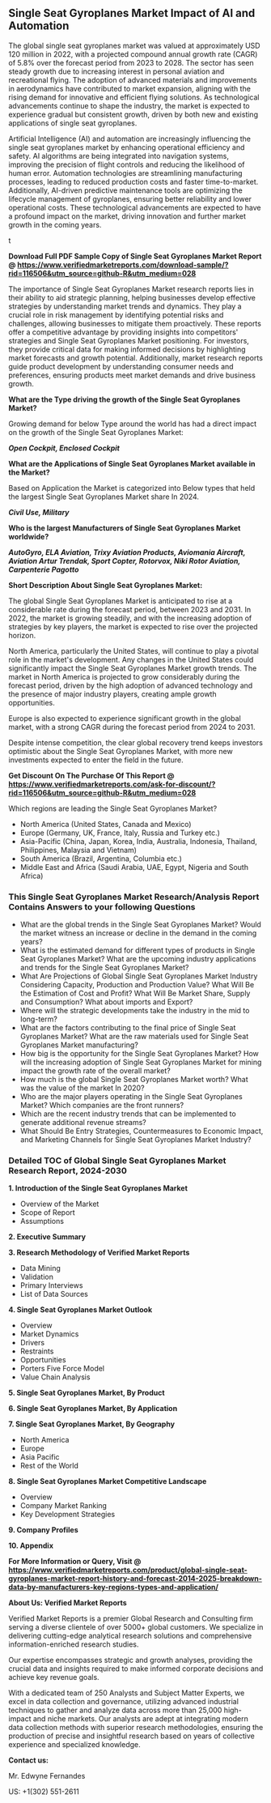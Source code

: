 <h2>Single Seat Gyroplanes Market Impact of AI and Automation</h2><p>The global single seat gyroplanes market was valued at approximately USD 120 million in 2022, with a projected compound annual growth rate (CAGR) of 5.8% over the forecast period from 2023 to 2028. The sector has seen steady growth due to increasing interest in personal aviation and recreational flying. The adoption of advanced materials and improvements in aerodynamics have contributed to market expansion, aligning with the rising demand for innovative and efficient flying solutions. As technological advancements continue to shape the industry, the market is expected to experience gradual but consistent growth, driven by both new and existing applications of single seat gyroplanes.</p><p>Artificial Intelligence (AI) and automation are increasingly influencing the single seat gyroplanes market by enhancing operational efficiency and safety. AI algorithms are being integrated into navigation systems, improving the precision of flight controls and reducing the likelihood of human error. Automation technologies are streamlining manufacturing processes, leading to reduced production costs and faster time-to-market. Additionally, AI-driven predictive maintenance tools are optimizing the lifecycle management of gyroplanes, ensuring better reliability and lower operational costs. These technological advancements are expected to have a profound impact on the market, driving innovation and further market growth in the coming years.</p>t</p><p id="" class=""><strong>Download Full PDF Sample Copy of Single Seat Gyroplanes Market Report @ <a href="https://www.verifiedmarketreports.com/download-sample/?rid=116506&utm_source=github-R&utm_medium=028" target="_blank">https://www.verifiedmarketreports.com/download-sample/?rid=116506&utm_source=github-R&utm_medium=028</a></strong></p><p>The importance of&nbsp;Single Seat Gyroplanes Market research reports lies in their ability to aid strategic planning, helping businesses develop effective strategies by understanding market trends and dynamics. They play a crucial role in risk management by identifying potential risks and challenges, allowing businesses to mitigate them proactively. These reports offer a competitive advantage by providing insights into competitors' strategies and Single Seat Gyroplanes Market positioning. For investors, they provide critical data for making informed decisions by highlighting market forecasts and growth potential. Additionally, market research reports guide product development by understanding consumer needs and preferences, ensuring products meet market demands and drive business growth.</p><p><strong>What are the&nbsp;Type driving the growth of the Single Seat Gyroplanes Market?</strong></p><p id="" class="">Growing demand for below Type around the world has had a direct impact on the growth of the Single Seat Gyroplanes Market:</p><em><strong>Open Cockpit, Enclosed Cockpit</strong></em></p><strong>What are the&nbsp;Applications&nbsp;of Single Seat Gyroplanes Market available in the Market?</strong></p><p id="" class="">Based on Application the Market is categorized into Below types that held the largest Single Seat Gyroplanes Market share In 2024.</p><em><strong>Civil Use, Military</strong></em></p><strong>Who is the largest Manufacturers of Single Seat Gyroplanes Market worldwide?</strong></p><p><em><strong>AutoGyro, ELA Aviation, Trixy Aviation Products, Aviomania Aircraft, Aviation Artur Trendak, Sport Copter, Rotorvox, Niki Rotor Aviation, Carpenterie Pagotto</strong></em></p><p id="" class=""><strong>Short Description About Single Seat Gyroplanes Market:</strong></p><p>The global Single Seat Gyroplanes Market is anticipated to rise at a considerable rate during the forecast period, between 2023 and 2031. In 2022, the market is growing steadily, and with the increasing adoption of strategies by key players, the market is expected to rise over the projected horizon.</p><p>North America, particularly the United States, will continue to play a pivotal role in the market's development. Any changes in the United States could significantly impact the Single Seat Gyroplanes Market growth trends. The market in North America is projected to grow considerably during the forecast period, driven by the high adoption of advanced technology and the presence of major industry players, creating ample growth opportunities.</p><p>Europe is also expected to experience significant growth in the global market, with a strong CAGR during the forecast period from 2024 to 2031.</p><p>Despite intense competition, the clear global recovery trend keeps investors optimistic about the Single Seat Gyroplanes Market, with more new investments expected to enter the field in the future.</p><p id="" class=""><strong>Get Discount On The Purchase Of This Report @ <a href="https://www.verifiedmarketreports.com/ask-for-discount/?rid=116506&utm_source=github-R&utm_medium=028" target="_blank">https://www.verifiedmarketreports.com/ask-for-discount/?rid=116506&utm_source=github-R&utm_medium=028</a></strong></p>Which regions are leading the Single Seat Gyroplanes Market?</p><ul><li>North America (United States, Canada and Mexico)</li><li>Europe (Germany, UK, France, Italy, Russia and Turkey etc.)</li><li>Asia-Pacific (China, Japan, Korea, India, Australia, Indonesia, Thailand, Philippines, Malaysia and Vietnam)</li><li>South America (Brazil, Argentina, Columbia etc.)</li><li>Middle East and Africa (Saudi Arabia, UAE, Egypt, Nigeria and South Africa)</li></ul><h3 id="" class="">This Single Seat Gyroplanes Market Research/Analysis Report Contains Answers to your following Questions</h3><ul><li>What are the global trends in the Single Seat Gyroplanes Market? Would the market witness an increase or decline in the demand in the coming years?</li><li>What is the estimated demand for different types of products in Single Seat Gyroplanes Market? What are the upcoming industry applications and trends for the Single Seat Gyroplanes Market?</li><li>What Are Projections of Global Single Seat Gyroplanes Market Industry Considering Capacity, Production and Production Value? What Will Be the Estimation of Cost and Profit? What Will Be Market Share, Supply and Consumption? What about imports and Export?</li><li>Where will the strategic developments take the industry in the mid to long-term?</li><li>What are the factors contributing to the final price of Single Seat Gyroplanes Market? What are the raw materials used for Single Seat Gyroplanes Market manufacturing?</li><li>How big is the opportunity for the Single Seat Gyroplanes Market? How will the increasing adoption of Single Seat Gyroplanes Market for mining impact the growth rate of the overall market?</li><li>How much is the global Single Seat Gyroplanes Market worth? What was the value of the market In 2020?</li><li>Who are the major players operating in the Single Seat Gyroplanes Market? Which companies are the front runners?</li><li>Which are the recent industry trends that can be implemented to generate additional revenue streams?</li><li>What Should Be Entry Strategies, Countermeasures to Economic Impact, and Marketing Channels for Single Seat Gyroplanes Market Industry?</li></ul><h3 id="" class="">Detailed TOC of Global Single Seat Gyroplanes Market Research Report, 2024-2030</h3><p id="" class=""><strong>1. Introduction of the Single Seat Gyroplanes Market</strong></p><ul><li>Overview of the Market</li><li>Scope of Report</li><li>Assumptions</li></ul><p id="" class=""><strong>2. Executive Summary</strong></p><p id="" class=""><strong>3. Research Methodology of Verified Market Reports</strong></p><ul><li>Data Mining</li><li>Validation</li><li>Primary Interviews</li><li>List of Data Sources</li></ul><p id="" class=""><strong>4. Single Seat Gyroplanes Market Outlook</strong></p><ul><li>Overview</li><li>Market Dynamics</li><li>Drivers</li><li>Restraints</li><li>Opportunities</li><li>Porters Five Force Model</li><li>Value Chain Analysis</li></ul><p id="" class=""><strong>5. Single Seat Gyroplanes Market, By Product</strong></p><p id="" class=""><strong>6. Single Seat Gyroplanes Market, By Application</strong></p><p id="" class=""><strong>7. Single Seat Gyroplanes Market, By Geography</strong></p><ul><li>North America</li><li>Europe</li><li>Asia Pacific</li><li>Rest of the World</li></ul><p id="" class=""><strong>8. Single Seat Gyroplanes Market Competitive Landscape</strong></p><ul><li>Overview</li><li>Company Market Ranking</li><li>Key Development Strategies</li></ul><p id="" class=""><strong>9. Company Profiles</strong></p><p id="" class=""><strong>10. Appendix</strong></p><p id="" class=""><strong>For More Information or Query, Visit @ <a href="https://www.verifiedmarketreports.com/product/global-single-seat-gyroplanes-market-report-history-and-forecast-2014-2025-breakdown-data-by-manufacturers-key-regions-types-and-application/" target="_blank">https://www.verifiedmarketreports.com/product/global-single-seat-gyroplanes-market-report-history-and-forecast-2014-2025-breakdown-data-by-manufacturers-key-regions-types-and-application/</a></strong></p><p id="" class=""><strong>About Us: Verified Market Reports</strong></p><p id="" class="">Verified Market Reports is a premier Global Research and Consulting firm serving a diverse clientele of over 5000+ global customers. We specialize in delivering cutting-edge analytical research solutions and comprehensive information-enriched research studies.</p><p id="" class="">Our expertise encompasses strategic and growth analyses, providing the crucial data and insights required to make informed corporate decisions and achieve key revenue goals.</p><p id="" class="">With a dedicated team of 250 Analysts and Subject Matter Experts, we excel in data collection and governance, utilizing advanced industrial techniques to gather and analyze data across more than 25,000 high-impact and niche markets. Our analysts are adept at integrating modern data collection methods with superior research methodologies, ensuring the production of precise and insightful research based on years of collective experience and specialized knowledge.</p><p id="" class=""><strong>Contact us:</strong></p><p id="" class="">Mr. Edwyne Fernandes</p><p id="" class="">US: +1(302) 551-2611</p>